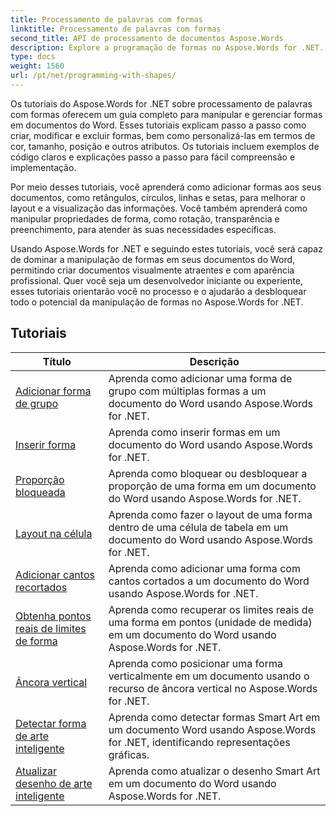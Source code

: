 ```yaml
---
title: Processamento de palavras com formas
linktitle: Processamento de palavras com formas
second_title: API de processamento de documentos Aspose.Words
description: Explore a programação de formas no Aspose.Words for .NET. Aprenda como manipular e personalizar formas em seus documentos do Word com tutoriais passo a passo e exemplos de código em C#.
type: docs
weight: 1560
url: /pt/net/programming-with-shapes/
---
```

Os tutoriais do Aspose.Words for .NET sobre processamento de palavras com formas oferecem um guia completo para manipular e gerenciar formas em documentos do Word. Esses tutoriais explicam passo a passo como criar, modificar e excluir formas, bem como personalizá-las em termos de cor, tamanho, posição e outros atributos. Os tutoriais incluem exemplos de código claros e explicações passo a passo para fácil compreensão e implementação.

Por meio desses tutoriais, você aprenderá como adicionar formas aos seus documentos, como retângulos, círculos, linhas e setas, para melhorar o layout e a visualização das informações. Você também aprenderá como manipular propriedades de forma, como rotação, transparência e preenchimento, para atender às suas necessidades específicas.

Usando Aspose.Words for .NET e seguindo estes tutoriais, você será capaz de dominar a manipulação de formas em seus documentos do Word, permitindo criar documentos visualmente atraentes e com aparência profissional. Quer você seja um desenvolvedor iniciante ou experiente, esses tutoriais orientarão você no processo e o ajudarão a desbloquear todo o potencial da manipulação de formas no Aspose.Words for .NET.

 ## Tutoriais
| Título | Descrição |
| --- | --- |
| [Adicionar forma de grupo](./add-group-shape/) | Aprenda como adicionar uma forma de grupo com múltiplas formas a um documento do Word usando Aspose.Words for .NET. |
| [Inserir forma](./insert-shape/) | Aprenda como inserir formas em um documento do Word usando Aspose.Words for .NET. |
| [Proporção bloqueada](./aspect-ratio-locked/) | Aprenda como bloquear ou desbloquear a proporção de uma forma em um documento do Word usando Aspose.Words for .NET. |
| [Layout na célula](./layout-in-cell/) | Aprenda como fazer o layout de uma forma dentro de uma célula de tabela em um documento do Word usando Aspose.Words for .NET. |
| [Adicionar cantos recortados](./add-corners-snipped/) | Aprenda como adicionar uma forma com cantos cortados a um documento do Word usando Aspose.Words for .NET. |
| [Obtenha pontos reais de limites de forma](./get-actual-shape-bounds-points/) | Aprenda como recuperar os limites reais de uma forma em pontos (unidade de medida) em um documento do Word usando Aspose.Words for .NET. |
| [Âncora vertical](./vertical-anchor/) | Aprenda como posicionar uma forma verticalmente em um documento usando o recurso de âncora vertical no Aspose.Words for .NET.|
| [Detectar forma de arte inteligente](./detect-smart-art-shape/) | Aprenda como detectar formas Smart Art em um documento Word usando Aspose.Words for .NET, identificando representações gráficas. |
| [Atualizar desenho de arte inteligente](./update-smart-art-drawing/) | Aprenda como atualizar o desenho Smart Art em um documento do Word usando Aspose.Words for .NET. |